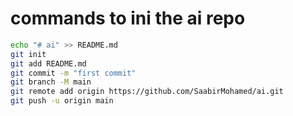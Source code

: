 # commands to ini the ai repo
```bash
echo "# ai" >> README.md
git init
git add README.md
git commit -m "first commit"
git branch -M main
git remote add origin https://github.com/SaabirMohamed/ai.git
git push -u origin main
```
